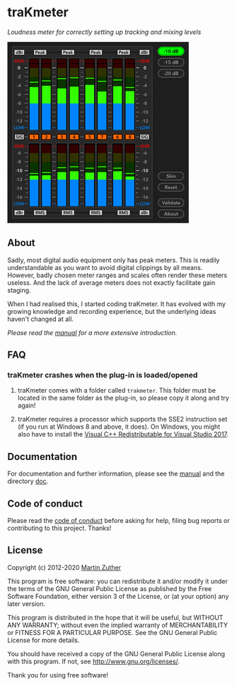 # traKmeter

*Loudness meter for correctly setting up tracking and mixing levels*

![Screenshot](./doc/include/images/trakmeter.png)

## About

Sadly, most digital audio equipment only has peak meters.  This is
readily understandable as you want to avoid digital clippings by all
means.  However, badly chosen meter ranges and scales often render
these meters useless.  And the lack of average meters does not exactly
facilitate gain staging.

When I had realised this, I started coding traKmeter.  It has evolved
with my growing knowledge and recording experience, but the underlying
ideas haven't changed at all.

*Please read the [manual][] for a more extensive introduction.*

## FAQ

### traKmeter crashes when the plug-in is loaded/opened

1. traKmeter comes with a folder called `trakmeter`.  This folder must
   be located in the same folder as the plug-in, so please copy it
   along and try again!

2. traKmeter requires a processor which supports the SSE2 instruction
   set (if you run at Windows 8 and above, it does).  On Windows, you
   might also have to install the [Visual C++ Redistributable for
   Visual Studio 2017][VC++ Redist].

## Documentation

For documentation and further information, please see the [manual][]
and the directory [doc][].

## Code of conduct

Please read the [code of conduct][COC] before asking for help, filing
bug reports or contributing to this project.  Thanks!

## License

Copyright (c) 2012-2020 [Martin Zuther][]

This program is free software: you can redistribute it and/or modify
it under the terms of the GNU General Public License as published by
the Free Software Foundation, either version 3 of the License, or
(at your option) any later version.

This program is distributed in the hope that it will be useful,
but WITHOUT ANY WARRANTY; without even the implied warranty of
MERCHANTABILITY or FITNESS FOR A PARTICULAR PURPOSE.  See the
GNU General Public License for more details.

You should have received a copy of the GNU General Public License
along with this program.  If not, see <http://www.gnu.org/licenses/>.

Thank you for using free software!


[Martin Zuther]:  http://www.mzuther.de/
[COC]:            https://github.com/mzuther/traKmeter/tree/master/CODE_OF_CONDUCT.markdown
[doc]:            https://github.com/mzuther/traKmeter/tree/master/doc/
[manual]:         https://github.com/mzuther/traKmeter/raw/master/doc/trakmeter.pdf
[VC++ Redist]:    https://www.visualstudio.com/downloads/
